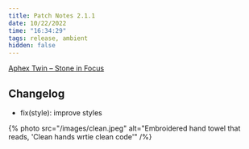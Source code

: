 ```yaml
---
title: Patch Notes 2.1.1
date: 10/22/2022
time: "16:34:29"
tags: release, ambient
hidden: false
---
```


[Aphex Twin – Stone in Focus](https://youtu.be/8ET1vST_xKc)

## Changelog

- fix(style): improve styles

{% photo src="/images/clean.jpeg" alt="Embroidered hand towel that reads, 'Clean hands wrtie clean code'" /%}
